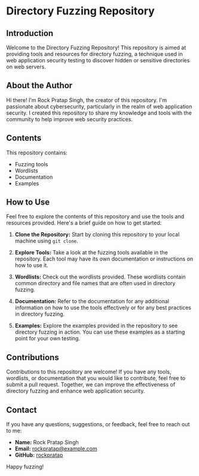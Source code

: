 # **Directory Fuzzing Repository**

## **Introduction**
Welcome to the Directory Fuzzing Repository! This repository is aimed at providing tools and resources for directory fuzzing, a technique used in web application security testing to discover hidden or sensitive directories on web servers.

## **About the Author**
Hi there! I'm Rock Pratap Singh, the creator of this repository. I'm passionate about cybersecurity, particularly in the realm of web application security. I created this repository to share my knowledge and tools with the community to help improve web security practices.

## **Contents**
This repository contains:
- Fuzzing tools
- Wordlists
- Documentation
- Examples

## **How to Use**
Feel free to explore the contents of this repository and use the tools and resources provided. Here's a brief guide on how to get started:

1. **Clone the Repository:** Start by cloning this repository to your local machine using `git clone`.

2. **Explore Tools:** Take a look at the fuzzing tools available in the repository. Each tool may have its own documentation or instructions on how to use it.

3. **Wordlists:** Check out the wordlists provided. These wordlists contain common directory and file names that are often used in directory fuzzing.

4. **Documentation:** Refer to the documentation for any additional information on how to use the tools effectively or for any best practices in directory fuzzing.

5. **Examples:** Explore the examples provided in the repository to see directory fuzzing in action. You can use these examples as a starting point for your own testing.

## **Contributions**
Contributions to this repository are welcome! If you have any tools, wordlists, or documentation that you would like to contribute, feel free to submit a pull request. Together, we can improve the effectiveness of directory fuzzing and enhance web application security.

## **Contact**
If you have any questions, suggestions, or feedback, feel free to reach out to me:
- **Name:** Rock Pratap Singh
- **Email:** rockpratap@example.com
- **GitHub:** [rockpratap](https://github.com/rockpratap)

Happy fuzzing!
